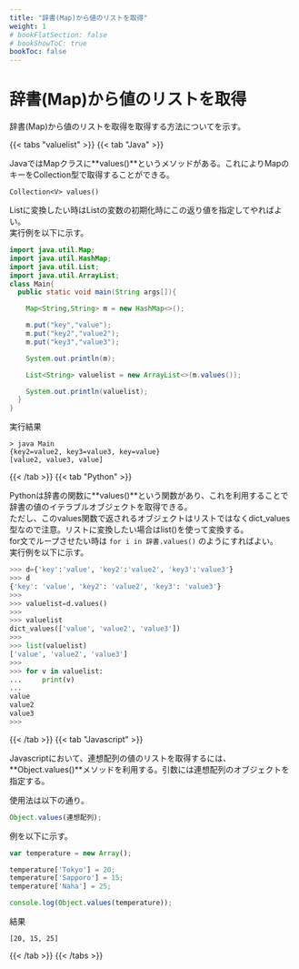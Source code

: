 ```yaml
---
title: "辞書(Map)から値のリストを取得"
weight: 1
# bookFlatSection: false
# bookShowToC: true
bookToc: false
---
```


# 辞書(Map)から値のリストを取得

辞書(Map)から値のリストを取得を取得する方法についてを示す。

{{< tabs "valuelist" >}}
{{< tab "Java" >}}

JavaではMapクラスに**values()**というメソッドがある。これによりMapのキーをCollection型で取得することができる。  

`Collection<V> values()`  

Listに変換したい時はListの変数の初期化時にこの返り値を指定してやればよい。  
実行例を以下に示す。

```java
import java.util.Map;
import java.util.HashMap;
import java.util.List;
import java.util.ArrayList;
class Main{
  public static void main(String args[]){

    Map<String,String> m = new HashMap<>();

    m.put("key","value");
    m.put("key2","value2");
    m.put("key3","value3");

    System.out.println(m);

    List<String> valuelist = new ArrayList<>(m.values());

    System.out.println(valuelist);
  }
}
```

実行結果  
```
> java Main
{key2=value2, key3=value3, key=value}
[value2, value3, value]
```


{{< /tab >}}
{{< tab "Python" >}}

Pythonは辞書の関数に**values()**という関数があり、これを利用することで辞書の値のイテラブルオブジェクトを取得できる。  
ただし、このvalues関数で返されるオブジェクトはリストではなくdict_values型なので注意。リストに変換したい場合はlist()を使って変換する。  
for文でループさせたい時は `for i in 辞書.values()` のようにすればよい。  
実行例を以下に示す。

```python
>>> d={'key':'value', 'key2':'value2', 'key3':'value3'}
>>> d
{'key': 'value', 'key2': 'value2', 'key3': 'value3'}
>>> 
>>> valuelist=d.values()
>>> 
>>> valuelist
dict_values(['value', 'value2', 'value3'])
>>> 
>>> list(valuelist) 
['value', 'value2', 'value3']
>>> 
>>> for v in valuelist:
...     print(v) 
... 
value
value2
value3
>>> 
```

{{< /tab >}}
{{< tab "Javascript" >}}

Javascriptにおいて、連想配列の値のリストを取得するには、**Object.values()**メソッドを利用する。引数には連想配列のオブジェクトを指定する。

使用法は以下の通り。

```javascript
Object.values(連想配列);
```

例を以下に示す。

```javascript
var temperature = new Array();

temperature['Tokyo'] = 20;
temperature['Sapporo'] = 15;
temperature['Naha'] = 25;

console.log(Object.values(temperature));
```

結果

```
[20, 15, 25]
```

{{< /tab >}}
{{< /tabs >}}

